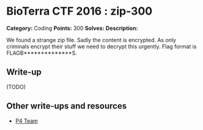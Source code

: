 # BioTerra CTF 2016 : zip-300

**Category:** Coding
**Points:** 300
**Solves:**
**Description:**

We found a strange zip file. Sadly the content is encrypted. As only criminals encrypt their stuff we need to decrypt this urgently. Flag format is FLAGB**************S.

## Write-up

(TODO)

## Other write-ups and resources

* [P4 Team](https://github.com/p4-team/ctf/tree/master/2016-08-21-bioterra-ctf/zip)
